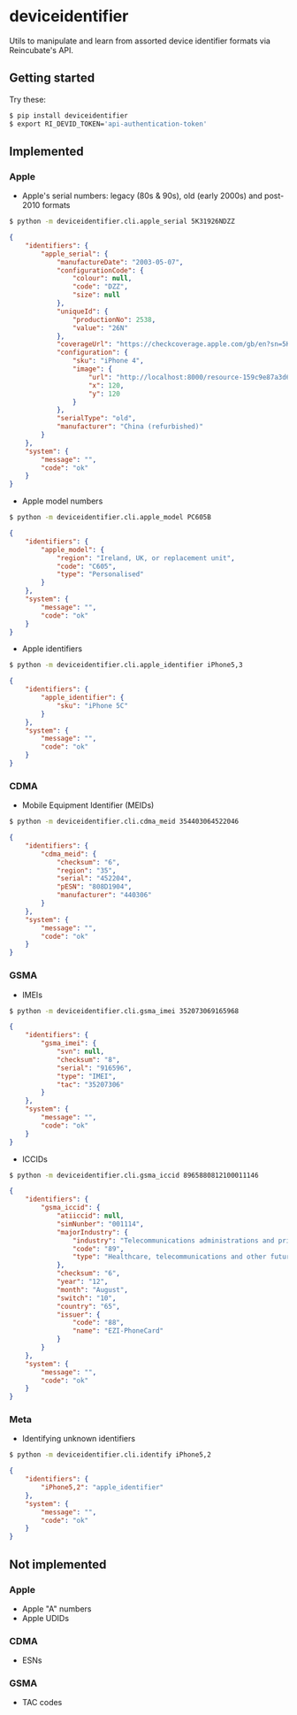 # deviceidentifier

Utils to manipulate and learn from assorted device identifier formats via Reincubate's API.

## Getting started

Try these:

```bash
$ pip install deviceidentifier
$ export RI_DEVID_TOKEN='api-authentication-token'
```

## Implemented

### Apple

* Apple's serial numbers: legacy (80s & 90s), old (early 2000s) and post-2010 formats

```bash
$ python -m deviceidentifier.cli.apple_serial 5K31926NDZZ
```

```json
{
    "identifiers": {
        "apple_serial": {
            "manufactureDate": "2003-05-07",
            "configurationCode": {
                "colour": null,
                "code": "DZZ",
                "size": null
            },
            "uniqueId": {
                "productionNo": 2538,
                "value": "26N"
            },
            "coverageUrl": "https://checkcoverage.apple.com/gb/en?sn=5K31926NDZZ",
            "configuration": {
                "sku": "iPhone 4",
                "image": {
                    "url": "http://localhost:8000/resource-159c9e87a3d6bbf5075bb030fa2925a0/",
                    "x": 120,
                    "y": 120
                }
            },
            "serialType": "old",
            "manufacturer": "China (refurbished)"
        }
    },
    "system": {
        "message": "",
        "code": "ok"
    }
}
```

* Apple model numbers

```bash
$ python -m deviceidentifier.cli.apple_model PC605B
```
```json
{
    "identifiers": {
        "apple_model": {
            "region": "Ireland, UK, or replacement unit",
            "code": "C605",
            "type": "Personalised"
        }
    },
    "system": {
        "message": "",
        "code": "ok"
    }
}
```

* Apple identifiers

```bash
$ python -m deviceidentifier.cli.apple_identifier iPhone5,3
```
```json
{
    "identifiers": {
        "apple_identifier": {
            "sku": "iPhone 5C"
        }
    },
    "system": {
        "message": "",
        "code": "ok"
    }
}
```

### CDMA

* Mobile Equipment Identifier (MEIDs)

```bash
$ python -m deviceidentifier.cli.cdma_meid 354403064522046
```

```json
{
    "identifiers": {
        "cdma_meid": {
            "checksum": "6",
            "region": "35",
            "serial": "452204",
            "pESN": "808D1904",
            "manufacturer": "440306"
        }
    },
    "system": {
        "message": "",
        "code": "ok"
    }
}
```

### GSMA

* IMEIs

```bash
$ python -m deviceidentifier.cli.gsma_imei 352073069165968
```

```json
{
    "identifiers": {
        "gsma_imei": {
            "svn": null,
            "checksum": "8",
            "serial": "916596",
            "type": "IMEI",
            "tac": "35207306"
        }
    },
    "system": {
        "message": "",
        "code": "ok"
    }
}
```

* ICCIDs

```bash
$ python -m deviceidentifier.cli.gsma_iccid 8965880812100011146
```

```json
{
    "identifiers": {
        "gsma_iccid": {
            "atiiccid": null,
            "simNunber": "001114",
            "majorIndustry": {
                "industry": "Telecommunications administrations and private operating agencies",
                "code": "89",
                "type": "Healthcare, telecommunications and other future industry assignments"
            },
            "checksum": "6",
            "year": "12",
            "month": "August",
            "switch": "10",
            "country": "65",
            "issuer": {
                "code": "88",
                "name": "EZI-PhoneCard"
            }
        }
    },
    "system": {
        "message": "",
        "code": "ok"
    }
}
```

### Meta

* Identifying unknown identifiers

```bash
$ python -m deviceidentifier.cli.identify iPhone5,2
```

```json
{
    "identifiers": {
        "iPhone5,2": "apple_identifier"
    },
    "system": {
        "message": "",
        "code": "ok"
    }
}
```

## Not implemented

### Apple

* Apple "A" numbers
* Apple UDIDs

### CDMA

* ESNs

### GSMA

* TAC codes

